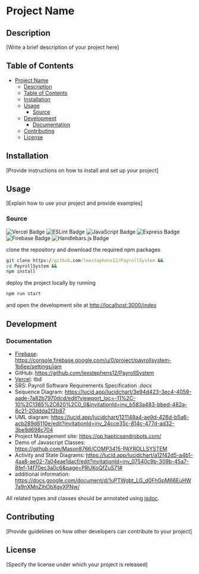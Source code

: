 # Project Name

## Description

[Write a brief description of your project here]

## Table of Contents

- [Project Name](#project-name)
  - [Description](#description)
  - [Table of Contents](#table-of-contents)
  - [Installation](#installation)
  - [Usage](#usage)
    - [Source](#source)
  - [Development](#development)
    - [Documentation](#documentation)
  - [Contributing](#contributing)
  - [License](#license)

## Installation

[Provide instructions on how to install and set up your project]

## Usage

[Explain how to use your project and provide examples]

### Source

![Vercel Badge](https://img.shields.io/badge/Vercel-000?logo=vercel&logoColor=fff&style=for-the-badge)
![ESLint Badge](https://img.shields.io/badge/ESLint-4B32C3?logo=eslint&logoColor=fff&style=for-the-badge)
![JavaScript Badge](https://img.shields.io/badge/JavaScript-F7DF1E?logo=javascript&logoColor=000&style=for-the-badge)
![Express Badge](https://img.shields.io/badge/Express-000?logo=express&logoColor=fff&style=for-the-badge)
![Firebase Badge](https://img.shields.io/badge/Firebase-FFCA28?logo=firebase&logoColor=000&style=for-the-badge)
![Handlebars.js Badge](https://img.shields.io/badge/Handlebars.js-000?logo=handlebarsdotjs&logoColor=fff&style=for-the-badge)

clone the repository and download the required npm packages

```cmd
git clone https://github.com/leestephens12/PayrollSystem &&
cd PayrollSystem &&
npm install
```

deploy the project locally by running

```cmd
npm run start
```

and open the development site at <http://localhost:3000/index>

## Development

### Documentation

- [Firebase](https://firebase.google.com/docs/reference/js/): https://console.firebase.google.com/u/0/project/payrollsystem-1b6ee/settings/iam
- GitHub: https://github.com/leestephens12/PayrollSystem
- [Vercel](https://vercel.com/docs/getting-started-with-vercel): tbd
- SRS: Payroll Software Requirements Specification .docx
- Sequence Diagram: https://lucid.app/lucidchart/3e94d423-3ec4-4059-aade-7a82b7970dcd/edit?viewport_loc=-11%2C-10%2C1365%2C620%2C0_0&invitationId=inv_b583a483-bbed-482a-8c21-20ddda2f2b87
- UML diagram: https://lucid.app/lucidchart/121148a4-ae9d-426d-b5a6-acb289d6110e/edit?invitationId=inv_24cce35c-814c-477d-ad32-3be9d698c704
- Project Management site: https://op.hapticsandrobots.com/
- Demo of Javascript Classes: https://github.com/Mason8766/COMP3415-PAYROLLSYSTEM
- Activity and State Diagrams: https://lucid.app/lucidchart/a12f42d5-a4b1-4aa8-ae02-7a04eae1dacf/edit?invitationId=inv_07540c9b-309b-45a7-8fef-14f70ec3a0c6&page=PRUKoQfZuS71#
- additional information: https://docs.google.com/document/d/1uPTWgbt_LG_d0FhGpM66EuHW7a9nXMnZIhObXgyXPNw/



All related types and classes should be annotated using [jsdoc](https://jsdoc.app/).

## Contributing

[Provide guidelines on how other developers can contribute to your project]

## License

[Specify the license under which your project is released]
